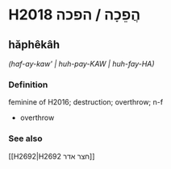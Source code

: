 # H2018 הֲפֵכָה / הפכה

## hăphêkâh

_(haf-ay-kaw' | huh-pay-KAW | huh-fay-HA)_

### Definition

feminine of H2016; destruction; overthrow; n-f

- overthrow

### See also

[[H2692|H2692 חצר אדר]]
